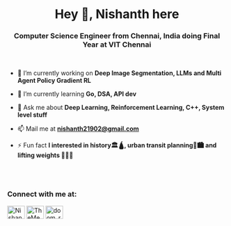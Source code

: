 <!-- Add logo -->
<h1 align="center">Hey 👋, Nishanth here</h1>
<h3 align="center">Computer Science Engineer from Chennai, India doing Final Year at VIT Chennai</h3>
<!--  Put some images/vids to display here
-->

<br>

- 🔭 I’m currently working on **Deep Image Segmentation, LLMs and Multi Agent Policy Gradient RL**

- 🌱 I’m currently learning **Go, DSA, API dev**

- 💬 Ask me about **Deep Learning, Reinforcement Learning, C++, System level stuff**

- 📫 Mail me at **nishanth21902@gmail.com**

- ⚡ Fun fact **I interested in history🏛️🛕, urban transit planning🚆🏙️ and lifting weights 💪🏋️‍♂️**

<br>

<br>

<h3 align="left">Connect with me at:</h3>
<p align="left">
<a href="https://www.linkedin.com/in/nishanth-n-01032a1b4/" target="blank"><img align="center" src="https://raw.githubusercontent.com/rahuldkjain/github-profile-readme-generator/master/src/images/icons/Social/linked-in-alt.svg" alt="Nishanth N" height="30" width="40" /></a>
<a href="https://leetcode.com/TheMedicineSeller/" target="blank"><img align="center" src="https://raw.githubusercontent.com/rahuldkjain/github-profile-readme-generator/master/src/images/icons/Social/leet-code.svg" alt="TheMedicineSeller" height="30" width="40" /></a>
<a href="https://www.instagram.com/nishanth21902/" target="blank"><img align="center" src="https://raw.githubusercontent.com/rahuldkjain/github-profile-readme-generator/master/src/images/icons/Social/instagram.svg" alt="doom_reigns" height="30" width="40" /></a>
</p><br>

